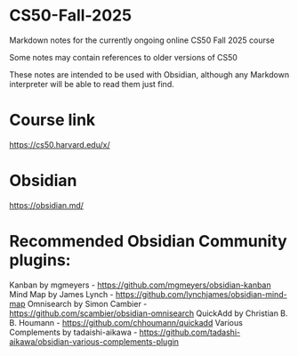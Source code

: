 # CS50-Fall-2025
Markdown notes for the currently ongoing online CS50 Fall 2025 course

Some notes may contain references to older versions of CS50

These notes are intended to be used with Obsidian, although any Markdown interpreter will be able to read them just find.

# Course link

https://cs50.harvard.edu/x/

# Obsidian

https://obsidian.md/

# Recommended Obsidian Community plugins:

Kanban by mgmeyers - https://github.com/mgmeyers/obsidian-kanban
Mind Map by James Lynch - https://github.com/lynchjames/obsidian-mind-map
Omnisearch by Simon Cambier - https://github.com/scambier/obsidian-omnisearch
QuickAdd by Christian B. B. Houmann - https://github.com/chhoumann/quickadd
Various Complements by tadaishi-aikawa - https://github.com/tadashi-aikawa/obsidian-various-complements-plugin
